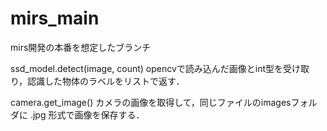 # mirs_main
mirs開発の本番を想定したブランチ

ssd_model.detect(image, count)
opencvで読み込んだ画像とint型を受け取り，認識した物体のラベルをリストで返す．

camera.get_image()
カメラの画像を取得して，同じファイルのimagesフォルダに .jpg 形式で画像を保存する．
